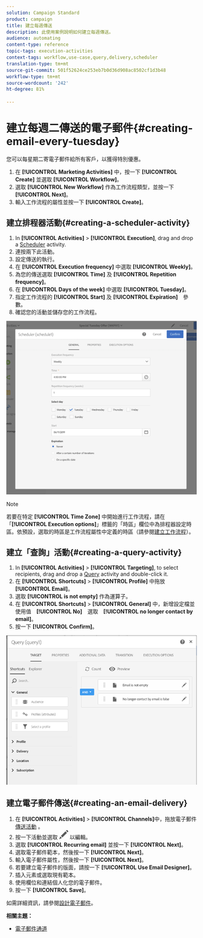 ```yaml
---
solution: Campaign Standard
product: campaign
title: 建立每週傳送
description: 此使用案例說明如何建立每週傳送。
audience: automating
content-type: reference
topic-tags: execution-activities
context-tags: workflow,use-case,query,delivery,scheduler
translation-type: tm+mt
source-git-commit: 501f52624ce253eb7b0d36d908ac8502cf1d3b48
workflow-type: tm+mt
source-wordcount: '242'
ht-degree: 81%

---
```



# 建立每週二傳送的電子郵件{#creating-email-every-tuesday}

您可以每星期二寄電子郵件給所有客戶，以獲得特別優惠。

1. 在 **[!UICONTROL Marketing Activities]** 中，按一下 **[!UICONTROL Create]** 並選取 **[!UICONTROL Workflow]**。
1. 選取 **[!UICONTROL New Workflow]** 作為工作流程類型，並按一下 **[!UICONTROL Next]**。
1. 輸入工作流程的屬性並按一下 **[!UICONTROL Create]**。

## 建立排程器活動{#creating-a-scheduler-activity}

1. In **[!UICONTROL Activities]** > **[!UICONTROL Execution]**, drag and drop a [Scheduler](../../automating/using/scheduler.md) activity.
1. 連按兩下此活動。
1. 設定傳送的執行。
1. 在 **[!UICONTROL Execution frequency]** 中選取 **[!UICONTROL Weekly]**。
1. 為您的傳送選取 **[!UICONTROL Time]** 及 **[!UICONTROL Repetition frequency]**。
1. 在 **[!UICONTROL Days of the week]** 中選取 **[!UICONTROL Tuesday]**。
1. 指定工作流程的 **[!UICONTROL Start]** 及 **[!UICONTROL Expiration]**　參數。
1. 確認您的活動並儲存您的工作流程。

![](assets/scheduler_properties.png)

>[!NOTE]
>
>若要在特定 **[!UICONTROL Time Zone]** 中開始進行工作流程，請在「**[!UICONTROL Execution options]**」標籤的「時區」欄位中為排程器設定時區。依預設，選取的時區是工作流程屬性中定義的時區（請參閱[建立工作流程](../../automating/using/building-a-workflow.md)）。

## 建立「查詢」活動{#creating-a-query-activity}

1. In **[!UICONTROL Activities]** > **[!UICONTROL Targeting]**, to select recipients, drag and drop a [Query](../../automating/using/query.md) activity and double-click it.
1. 在 **[!UICONTROL Shortcuts]** > **[!UICONTROL Profile]** 中拖放 **[!UICONTROL Email]**。
1. 選取 **[!UICONTROL is not empty]** 作為運算子。
1. 在 **[!UICONTROL Shortcuts]** > **[!UICONTROL General]** 中，新增設定檔並使用值　**[!UICONTROL No]**　選取　**[!UICONTROL no longer contact by email]**。
1. 按一下 **[!UICONTROL Confirm]**。

![](assets/wf-complement-query.png)

## 建立電子郵件傳送{#creating-an-email-delivery}

1. 在 **[!UICONTROL Activities]** > **[!UICONTROL Channels]**&#x200B;中，拖放電子郵件 [傳送活動](../../automating/using/email-delivery.md) 。
1. 按一下活動並選取 ![](assets/edit_darkgrey-24px.png) 以編輯。
1. 選取 **[!UICONTROL Recurring email]** 並按一下 **[!UICONTROL Next]**。
1. 選取電子郵件範本，然後按一下 **[!UICONTROL Next]**。
1. 輸入電子郵件屬性，然後按一下 **[!UICONTROL Next]**。
1. 若要建立電子郵件的版面，請按一下 **[!UICONTROL Use Email Designer]**。
1. 插入元素或選取現有範本。
1. 使用欄位和連結個人化您的電子郵件。
1. 按一下 **[!UICONTROL Save]**。

如需詳細資訊，請參閱[設計電子郵件](../../designing/using/designing-from-scratch.md#designing-an-email-content-from-scratch)。

**相關主題：**

* [電子郵件通道](../../channels/using/creating-an-email.md)
